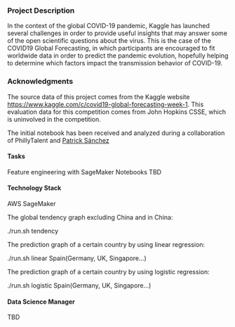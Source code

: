 ### Project Description
In the context of the global COVID-19 pandemic, Kaggle has launched several challenges in order to provide useful insights that may answer some of the open scientific questions about the virus. This is the case of the COVID19 Global Forecasting, in which participants are encouraged to fit worldwide data in order to predict the pandemic evolution, hopefully helping to determine which factors impact the transmission behavior of COVID-19.

### Acknowledgments
The source data of this project comes from the Kaggle website https://www.kaggle.com/c/covid19-global-forecasting-week-1. 
This evaluation data for this competition comes from John Hopkins CSSE, which is uninvolved in the competition.


The initial notebook has been received and analyzed during a collaboration of PhillyTalent and [Patrick Sánchez](https://www.kaggle.com/saga21)

#### Tasks
Feature engineering with SageMaker Notebooks
TBD

#### Technology Stack
AWS SageMaker

The global tendency graph excluding China and in China: 

./run.sh tendency

The prediction graph of a certain country by using linear regression:

./run.sh linear Spain(Germany, UK, Singapore...)


The prediction graph of a certain country by using logistic regression:

./run.sh logistic Spain(Germany, UK, Singapore...)

#### Data Science Manager
TBD
